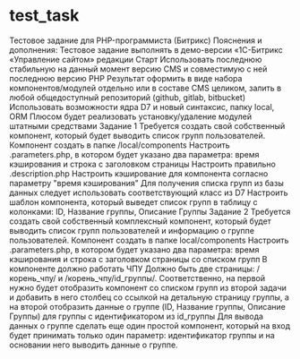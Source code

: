 # test_task
Тестовое задание для PHP-программиста (Битрикс)
Пояснения и дополнения:
Тестовое задание выполнять в демо-версии «1С-Битрикс «Управление сайтом» редакции Старт
Использовать последнюю стабильную на данный момент версию CMS и совместимую с ней последнюю версию PHP
Результат оформить в виде набора компонентов/модулей отдельно или в составе CMS целиком, залить в любой общедоступный репозиторий (github, gitlab, bitbucket)
Использовать возможности ядра D7 и новый синтаксис, папку local, ORM
Плюсом будет реализовать установку/удаление модулей штатными средствами
Задание 1
Требуется создать свой собственный компонент, который будет выводить список групп пользователей.
Компонент создать в папке /local/components
Настроить .parameters.php, в котором будет указано два параметра: время кэширования и строка с заголовком страницы
Настроить правильно .description.php
Настроить кэширование для компонента согласно параметру "время кэширования"
Для получения списка групп из базы данных следует использовать соответствующий класс из D7
Настроить шаблон компонента, который выведет список групп в таблицу с колонками: ID, Название группы, Описание Группы
Задание 2
Требуется создать свой собственный комплексный компонент, который будет выводить список групп пользователей и информацию о группе пользователей.
Компонент создать в папке local/components
Настроить .parameters.php, в котором будет указано два параметра: время кэширования и строка с заголовком страницы со списком групп
В компоненте должно работать ЧПУ
Должно быть две страницы: /корень_чпу/ и /корень_чпу/id_группы/. Соответственно, на первой нужно будет отобразить компонент со списком групп из второй задачи и добавить в него столбец со ссылкой на детальную страницу группы, а на второй отобразить данные о группе (ID, Название группы, Описание Группы) для группы с идентификатором из id_группы
Для вывода данных о группе сделать еще один простой компонент, который на вход будет принимать только один параметр: идентификатор группы и на основании него выводить данные о группе.


